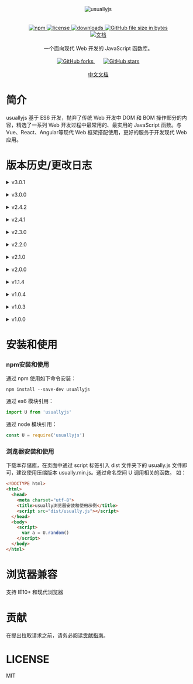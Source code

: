 
<div align=center>
<br />
<br />
<br />
<img src="https://raw.githubusercontent.com/JofunLiang/usuallyjs/dev/logo.png" alt="usuallyjs"/>
<br />
<br />
<br />
<a href="https://www.npmjs.com/package/usuallyjs">
  <img src="https://img.shields.io/npm/v/usuallyjs.svg" alt="npm"/>
</a>
<a href="https://github.com/JofunLiang/usuallyjs/blob/master/LICENSE">
  <img src="https://img.shields.io/github/license/jofunliang/usuallyjs.svg" alt="license"/>
</a>
<a href="https://www.npmjs.com/package/usuallyjs">
  <img src="https://img.shields.io/npm/dm/usuallyjs.svg" alt="downloads"/>
</a>
<a href="https://github.com/JofunLiang/usuallyjs/blob/master/dist/usually.min.js">
  <img src="https://img.shields.io/github/size/jofunliang/usuallyjs/dist/usually.min.js.svg?label=minified%20size" alt="GitHub file size in bytes"/>
</a>
<br />
<a href="https://jofunliang.github.io/usuallyjs/">
  <img src="https://img.shields.io/badge/docs-%E6%96%87%E6%A1%A3-brightgreen.svg" alt="文档"/>
</a>
<br />
<br />
一个面向现代 Web 开发的 JavaScript 函数库。
<br />
<br />
<a href="https://github.com/JofunLiang/usuallyjs">
  <img src="https://img.shields.io/github/forks/jofunliang/usuallyjs.svg?style=social" alt="GitHub forks"/>
</a>
&nbsp;&nbsp;&nbsp;&nbsp;&nbsp;
<a href="https://jofunliang.github.io/usuallyjs/">
  <img src="https://img.shields.io/github/stars/jofunliang/usuallyjs.svg?style=social" alt="GitHub stars"/>
</a>
<br />
<br />
<a href="https://jofunliang.github.io/usuallyjs/">中文文档</a>
</div>


# 简介

usuallyjs 基于 ES6 开发，抛弃了传统 Web 开发中 DOM 和 BOM 操作部分的内容，精选了一系列 Web 开发过程中最常用的、最实用的 JavaScript 函数。与 Vue、React、Angular等现代 Web 框架搭配使用，更好的服务于开发现代 Web 应用。


# 版本历史/更改日志

<details>
<summary>v3.0.1</summary><br />
1、更新时间：2019-07-03<br />

2、更新内容：<br />

 （1）、新增字符串转日期对象函数——stringToDate函数<br />
</details>
<br />

<details>
<summary>v3.0.0</summary><br />
1、更新时间：2019-05-30<br />

2、更新内容：<br />

 （1）、优化构建流程<br />
 （2）、删除overValues函数和defaults函数<br />
 （3）、删除bind函数<br />
 （4）、新增求平均值函数——average函数和averageBy函数<br />
 （5）、新增求数组内对象属性最大值函数——maxBy函数<br />
 （6）、新增求数组内对象属性最小值函数——minBy函数
</details>
<br />

<details>
<summary>v2.4.2</summary><br />
1、更新时间：2019-05-18<br />

2、更新内容：<br />

 （1）、新增 hexToRGB 函数，将16进制hex色值转为rgb（或rgba）色值<br />
 （2）、新增 RGBToHex 函数，将rgb（或rgba）色值转为16进制hex色值
</details>
<br />

<details>
<summary>v2.4.1</summary><br />
1、更新时间：2019-03-22<br />

2、更新内容：<br />

 （1）、bug 修复，修复 stringifyURL 函数重复追加“?”的bug<br />
 （2）、新增管道操作函数 —— pipe 函数，简化多函数运算流<br />
 （3）、新增对象值覆盖函数 —— overValues 函数<br />
 （4）、新增颜色值处理函数 —— extendHex 函数，将3位的16进制色值转换为6位<br />
 （5）、新增 randomHex 函数 —— 生成16进制随机颜色色值<br />
 （6）、新增 parseCookie 函数，将 cookie 字符串解析为对象形式<br />
</details>
<br />

<details>
<summary>v2.3.0</summary><br />
1、更新时间：2019-03-16<br />

2、更新内容：<br />

（1）、优化文档<br />
（2）、新增 keepFixed 函数<br />
（3）、新增 uniqueItemsBy 函数<br />
</details>
<br />

<details>
<summary>v2.2.0</summary><br />
1、更新时间：2019-03-12<br />

2、更新内容：<br />

（1）、优化 isInt 函数<br />
（2）、新增 mapObject 函数<br />
</details>
<br />

<details>
<summary>v2.1.0</summary><br />
1、更新时间：2019-03-09<br />

2、更新内容：<br />

（1）、修复2.0.0版本引入问题<br />
（2）、不再支持IE9浏览器<br />
</details>
<br />
<details>
<summary>v2.0.0</summary><br />
1、更新时间：2019-03-08<br />

2、更新内容：<br />

（1）、默认使用ES6模块语法引入的是未经编译的源码<br />
</details>
<br />
<details>
<summary>v1.1.4</summary><br />
1、更新时间：2019-02-20<br />

2、更新内容：<br />

（1）、新增 spreadDate 函数<br />
</details>
<br />
<details>
<summary>v1.0.4</summary><br />
1、更新时间：2019-01-28<br />

2、更新内容：<br />

（1）、添加贡献指南<br />
（2）、完善配置项，如：生成文档自启动浏览器
</details>
<br />
<details>
<summary>v1.0.3</summary><br />
1、更新时间：2019-01-24<br />

2、更新内容：<br />

（1）、优化 random 函数<br />
  
（2）、优化 repeatItems 函数
</details>
<br />
<details>
<summary>v1.0.0</summary><br />
1、更新时间：2019-01-20
</details>

# 安装和使用

### npm安装和使用

通过 npm 使用如下命令安装：
```
npm install --save-dev usuallyjs
```

通过 es6 模块引用：
```javascript
import U from 'usuallyjs'
```

通过 node 模块引用：
```javascript
const U = require('usuallyjs')
```

### 浏览器安装和使用

下载本存储库，在页面中通过 script 标签引入 dist 文件夹下的 usually.js 文件即可，建议使用压缩版本 usually.min.js。通过命名空间 U 调用相关的函数。
如：
```html
<!DOCTYPE html>
<html>
  <head>
    <meta charset="utf-8">
    <title>usually浏览器安装和使用示例</title>
    <script src="dist/usually.js"></script>
  </head>
  <body>
    <script>
      var a = U.random()
    </script>
  </body>
</html>
```

# 浏览器兼容

支持 IE10+ 和现代浏览器

# 贡献

在提出拉取请求之前，请务必阅读[贡献指南](https://github.com/JofunLiang/usuallyjs/blob/master/CONTRIBUTING.md)。

# LICENSE

MIT
